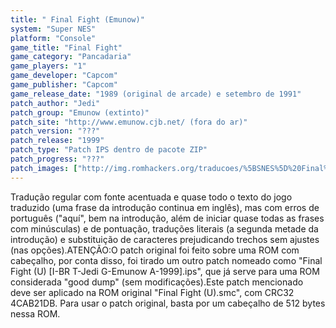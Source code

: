 ```yaml
---
title: " Final Fight (Emunow)"
system: "Super NES"
platform: "Console"
game_title: "Final Fight"
game_category: "Pancadaria"
game_players: "1"
game_developer: "Capcom"
game_publisher: "Capcom"
game_release_date: "1989 (original de arcade) e setembro de 1991"
patch_author: "Jedi"
patch_group: "Emunow (extinto)"
patch_site: "http://www.emunow.cjb.net/ (fora do ar)"
patch_version: "???"
patch_release: "1999"
patch_type: "Patch IPS dentro de pacote ZIP"
patch_progress: "???"
patch_images: ["http://img.romhackers.org/traducoes/%5BSNES%5D%20Final%20Fight%20-%20Emunow%20-%201.png","http://img.romhackers.org/traducoes/%5BSNES%5D%20Final%20Fight%20-%20Emunow%20-%202.png","http://img.romhackers.org/traducoes/%5BSNES%5D%20Final%20Fight%20-%20Emunow%20-%203.png"]
---
```

Tradução regular com fonte acentuada e quase todo o texto do jogo traduzido (uma frase da introdução continua em inglês), mas com erros de português ("aquí", bem na introdução, além de iniciar quase todas as frases com minúsculas) e de pontuação, traduções literais (a segunda metade da introdução) e substituição de caracteres prejudicando trechos sem ajustes (nas opções).ATENÇÃO:O patch original foi feito sobre uma ROM com cabeçalho, por conta disso, foi tirado um outro patch nomeado como "Final Fight (U) [I-BR T-Jedi G-Emunow A-1999].ips", que já serve para uma ROM considerada "good dump" (sem modificações).Este patch mencionado deve ser aplicado na ROM original "Final Fight (U).smc", com CRC32 4CAB21DB. Para usar o patch original, basta por um cabeçalho de 512 bytes nessa ROM.